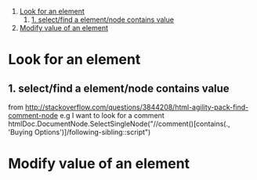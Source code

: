 <!-- TOC insertAnchor:true orderedList:true -->

1. [Look for an element](#look-for-an-element)
    1. [1. select/find a element/node contains value](#1-selectfind-a-elementnode-contains-value)
2. [Modify value of an element](#modify-value-of-an-element)

<!-- /TOC -->

<a id="markdown-look-for-an-element" name="look-for-an-element"></a>
# Look for an element

<a id="markdown-1-selectfind-a-elementnode-contains-value" name="1-selectfind-a-elementnode-contains-value"></a>
## 1. select/find a element/node contains value
from http://stackoverflow.com/questions/3844208/html-agility-pack-find-comment-node
e.g I want to look for a comment
htmlDoc.DocumentNode.SelectSingleNode("//comment()[contains(., 'Buying Options')]/following-sibling::script")

<a id="markdown-modify-value-of-an-element" name="modify-value-of-an-element"></a>
# Modify value of an element

